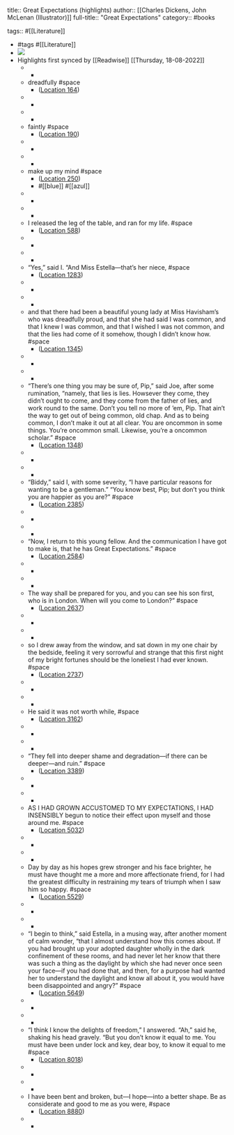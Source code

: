 title:: Great Expectations (highlights)
author:: [[Charles Dickens, John McLenan (Illustrator)]]
full-title:: "Great Expectations"
category:: #books

tags:: #[[Literature]]

- #tags #[[Literature]]
- ![](https://images-na.ssl-images-amazon.com/images/I/516U6tIUadL._SL200_.jpg)
- Highlights first synced by [[Readwise]] [[Thursday, 18-08-2022]]
	- -
	- dreadfully #space
		- ([Location 164](https://readwise.io/to_kindle?action=open&asin=B01E0XDNGK&location=164))
	- -
	- -
	- faintly #space
		- ([Location 190](https://readwise.io/to_kindle?action=open&asin=B01E0XDNGK&location=190))
	- -
	- -
	- make up my mind #space
		- ([Location 250](https://readwise.io/to_kindle?action=open&asin=B01E0XDNGK&location=250))
		- #[[blue]] #[[azul]]
	- -
	- -
	- I released the leg of the table, and ran for my life. #space
		- ([Location 588](https://readwise.io/to_kindle?action=open&asin=B01E0XDNGK&location=588))
	- -
	- -
	- “Yes,” said I. “And Miss Estella—that’s her niece, #space
		- ([Location 1283](https://readwise.io/to_kindle?action=open&asin=B01E0XDNGK&location=1283))
	- -
	- -
	- and that there had been a beautiful young lady at Miss Havisham’s who was dreadfully proud, and that she had said I was common, and that I knew I was common, and that I wished I was not common, and that the lies had come of it somehow, though I didn’t know how. #space
		- ([Location 1345](https://readwise.io/to_kindle?action=open&asin=B01E0XDNGK&location=1345))
	- -
	- -
	- “There’s one thing you may be sure of, Pip,” said Joe, after some rumination, “namely, that lies is lies. Howsever they come, they didn’t ought to come, and they come from the father of lies, and work round to the same. Don’t you tell no more of ’em, Pip. That ain’t the way to get out of being common, old chap. And as to being common, I don’t make it out at all clear. You are oncommon in some things. You’re oncommon small. Likewise, you’re a oncommon scholar.” #space
		- ([Location 1348](https://readwise.io/to_kindle?action=open&asin=B01E0XDNGK&location=1348))
	- -
	- -
	- “Biddy,” said I, with some severity, “I have particular reasons for wanting to be a gentleman.” “You know best, Pip; but don’t you think you are happier as you are?” #space
		- ([Location 2385](https://readwise.io/to_kindle?action=open&asin=B01E0XDNGK&location=2385))
	- -
	- -
	- “Now, I return to this young fellow. And the communication I have got to make is, that he has Great Expectations.” #space
		- ([Location 2584](https://readwise.io/to_kindle?action=open&asin=B01E0XDNGK&location=2584))
	- -
	- -
	- The way shall be prepared for you, and you can see his son first, who is in London. When will you come to London?” #space
		- ([Location 2637](https://readwise.io/to_kindle?action=open&asin=B01E0XDNGK&location=2637))
	- -
	- -
	- so I drew away from the window, and sat down in my one chair by the bedside, feeling it very sorrowful and strange that this first night of my bright fortunes should be the loneliest I had ever known. #space
		- ([Location 2737](https://readwise.io/to_kindle?action=open&asin=B01E0XDNGK&location=2737))
	- -
	- -
	- He said it was not worth while, #space
		- ([Location 3162](https://readwise.io/to_kindle?action=open&asin=B01E0XDNGK&location=3162))
	- -
	- -
	- “They fell into deeper shame and degradation—if there can be deeper—and ruin.” #space
		- ([Location 3389](https://readwise.io/to_kindle?action=open&asin=B01E0XDNGK&location=3389))
	- -
	- -
	- AS I HAD GROWN ACCUSTOMED TO MY EXPECTATIONS, I HAD INSENSIBLY begun to notice their effect upon myself and those around me. #space
		- ([Location 5032](https://readwise.io/to_kindle?action=open&asin=B01E0XDNGK&location=5032))
	- -
	- -
	- Day by day as his hopes grew stronger and his face brighter, he must have thought me a more and more affectionate friend, for I had the greatest difficulty in restraining my tears of triumph when I saw him so happy. #space
		- ([Location 5529](https://readwise.io/to_kindle?action=open&asin=B01E0XDNGK&location=5529))
	- -
	- -
	- “I begin to think,” said Estella, in a musing way, after another moment of calm wonder, “that I almost understand how this comes about. If you had brought up your adopted daughter wholly in the dark confinement of these rooms, and had never let her know that there was such a thing as the daylight by which she had never once seen your face—if you had done that, and then, for a purpose had wanted her to understand the daylight and know all about it, you would have been disappointed and angry?” #space
		- ([Location 5649](https://readwise.io/to_kindle?action=open&asin=B01E0XDNGK&location=5649))
	- -
	- -
	- “I think I know the delights of freedom,” I answered. “Ah,” said he, shaking his head gravely. “But you don’t know it equal to me. You must have been under lock and key, dear boy, to know it equal to me #space
		- ([Location 8018](https://readwise.io/to_kindle?action=open&asin=B01E0XDNGK&location=8018))
	- -
	- -
	- I have been bent and broken, but—I hope—into a better shape. Be as considerate and good to me as you were, #space
		- ([Location 8880](https://readwise.io/to_kindle?action=open&asin=B01E0XDNGK&location=8880))
	- -